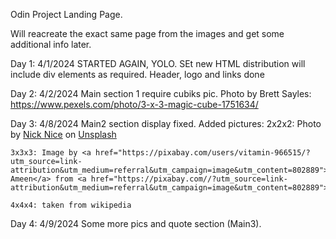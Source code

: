 Odin Project Landing Page.

Will reacreate the exact same page from the images and get some additional info later.

Day 1: 4/1/2024
STARTED AGAIN, YOLO.
SEt new HTML distribution will include div elements as required.
Header, logo and links done

Day 2: 4/2/2024
Main section 1 require cubiks pic.
Photo by Brett Sayles: https://www.pexels.com/photo/3-x-3-magic-cube-1751634/

Day 3: 4/8/2024
Main2 section display fixed. 
Added pictures:
    2x2x2: Photo by <a href="https://unsplash.com/@nicknice?utm_content=creditCopyText&utm_medium=referral&utm_source=unsplash">Nick Nice</a> on <a href="https://unsplash.com/photos/a-rubik-cube-sitting-on-top-of-a-pile-of-rocks-7tySoHI6cmI?utm_content=creditCopyText&utm_medium=referral&utm_source=unsplash">Unsplash</a>
  
    3x3x3: Image by <a href="https://pixabay.com/users/vitamin-966515/?utm_source=link-attribution&utm_medium=referral&utm_campaign=image&utm_content=802889">M Ameen</a> from <a href="https://pixabay.com//?utm_source=link-attribution&utm_medium=referral&utm_campaign=image&utm_content=802889">Pixabay</a>

    4x4x4: taken from wikipedia

Day 4: 4/9/2024
Some more pics and quote section (Main3).


